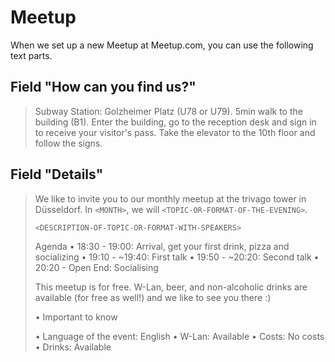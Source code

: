 # Meetup

When we set up a new Meetup at Meetup.com, you can use the following text parts.

## Field "How can you find us?"

> Subway Station: Golzheimer Platz (U78 or U79). 5min walk to the building (B1). Enter the building, go to the reception desk and sign in to receive your visitor's pass. Take the elevator to the 10th floor and follow the signs.

## Field "Details"

> We like to invite you to our monthly meetup at the trivago tower in Düsseldorf. In `<MONTH>`, we will `<TOPIC-OR-FORMAT-OF-THE-EVENING>`.
>
> `<DESCRIPTION-OF-TOPIC-OR-FORMAT-WITH-SPEAKERS>`
>
> Agenda
> • 18:30 - 19:00: Arrival, get your first drink, pizza and socializing
> • 19:10 - ~19:40: First talk
> • 19:50 - ~20:20: Second talk
> • 20:20 - Open End: Socialising
>
> This meetup is for free. W-Lan, beer, and non-alcoholic drinks are available (for free as well!) and we like to see you there :)
>
> • Important to know
>
> • Language of the event: English
> • W-Lan: Available
> • Costs: No costs
> • Drinks: Available